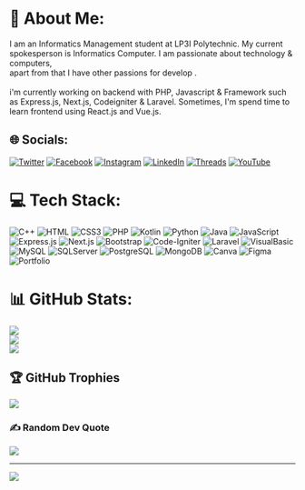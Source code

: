 # 💫 About Me:

I am an Informatics Management student at LP3I Polytechnic. My current <br>spokesperson is Informatics Computer. I am passionate about technology & computers, <br>apart from that I have other passions for develop .<br><br>i'm currently working on backend with PHP, Javascript & Framework such as Express.js, Next.js, Codeigniter & Laravel. Sometimes, I'm spend time to learn frontend using React.js and Vue.js.

## 🌐 Socials:

[![Twitter](https://img.shields.io/badge/Twitter-%237289DA.svg?logo=twitter&logoColor=white)](https://twitter.com/howyoulikedeath) [![Facebook](https://img.shields.io/badge/Facebook-%231877F2.svg?logo=Facebook&logoColor=white)](https://www.facebook.com/wawah.sri) [![Instagram](https://img.shields.io/badge/Instagram-%23E4405F.svg?logo=Instagram&logoColor=white)](https://www.instagram.com/chihuahuah.rar) [![LinkedIn](https://img.shields.io/badge/LinkedIn-%230077B5.svg?logo=linkedin&logoColor=white)](https://www.linkedin.com/in/wawah-sri-sunenti/) [![Threads](https://img.shields.io/badge/Threads-%23000000.svg?logo=Threads&logoColor=white)](https://www.threads.net/@chihuahuah.rar) [![YouTube](https://img.shields.io/badge/YouTube-%23FF0000.svg?logo=YouTube&logoColor=white)](https://www.youtube.com/@wawahsri6418/)

# 💻 Tech Stack:

![C++](https://img.shields.io/badge/c++-%2300599C.svg?style=for-the-badge&logo=c%2B%2B&logoColor=white) ![HTML](https://img.shields.io/badge/html-%23777BB4.svg?style=for-the-badge&logo=html&logoColor=white) ![CSS3](https://img.shields.io/badge/css3-%231572B6.svg?style=for-the-badge&logo=css3&logoColor=white) ![PHP](https://img.shields.io/badge/php-%23E4405F.svg?style=for-the-badge&logo=php&logoColor=white) ![Kotlin](https://img.shields.io/badge/kotlin-%23777BB4.svg?style=for-the-badge&logo=kotlin&logoColor=white) ![Python](https://img.shields.io/badge/python-3670A0?style=for-the-badge&logo=python&logoColor=ffdd54) ![Java](https://img.shields.io/badge/java-%23ED8B00.svg?style=for-the-badge&logo=java&logoColor=white) ![JavaScript](https://img.shields.io/badge/javascript-%23323330.svg?style=for-the-badge&logo=javascript&logoColor=%23F7DF1E) ![Express.js](https://img.shields.io/badge/express.js-%2300599C.svg?style=for-the-badge&logo=express.js&logoColor=white) ![Next.js](https://img.shields.io/badge/next.js-%23777BB4.svg?style=for-the-badge&logo=next.js&logoColor=white) ![Bootstrap](https://img.shields.io/badge/bootstrap-%23563D7C.svg?style=for-the-badge&logo=bootstrap&logoColor=white) ![Code-Igniter](https://img.shields.io/badge/CodeIgniter-%23EF4223.svg?style=for-the-badge&logo=codeIgniter&logoColor=white) ![Laravel](https://img.shields.io/badge/laravel-%23FF2D20.svg?style=for-the-badge&logo=laravel&logoColor=white) ![VisualBasic](https://img.shields.io/badge/visualbasic-%2300f.svg?style=for-the-badge&logo=visualbasic&logoColor=white) ![MySQL](https://img.shields.io/badge/mysql-%2300f.svg?style=for-the-badge&logo=mysql&logoColor=white) ![SQLServer](https://img.shields.io/badge/sqlserver-%23E4405F.svg?style=for-the-badge&logo=sqlserver&logoColor=white) ![PostgreSQL](https://img.shields.io/badge/postgresql-%2300f.svg?style=for-the-badge&logo=postgresql&logoColor=white) ![MongoDB](https://img.shields.io/badge/mongodb-%231877F2.svg?style=for-the-badge&logo=mongodb&logoColor=white) ![Canva](https://img.shields.io/badge/Canva-%2300C4CC.svg?style=for-the-badge&logo=Canva&logoColor=white) ![Figma](https://img.shields.io/badge/figma-%23E4405F.svg?style=for-the-badge&logo=figma&logoColor=white) ![Portfolio](https://img.shields.io/badge/Portfolio-%23000000.svg?style=for-the-badge&logo=firefox&logoColor=#FF7139)

# 📊 GitHub Stats:

![](https://github-readme-stats.vercel.app/api?username=wawahsrisunenti&theme=vue&hide_border=true&include_all_commits=false&count_private=false)<br/>
![](https://github-readme-streak-stats.herokuapp.com/?user=wawahsrisunenti&theme=vue&hide_border=true)<br/>
![](https://github-readme-stats.vercel.app/api/top-langs/?username=wawahsrisunenti&theme=vue&hide_border=true&include_all_commits=false&count_private=false&layout=compact)

## 🏆 GitHub Trophies

![](https://github-profile-trophy.vercel.app/?username=wawahsrisunenti&theme=matrix&no-frame=true&no-bg=true&margin-w=4)

### ✍️ Random Dev Quote

![](https://quotes-github-readme.vercel.app/api?type=vetical&theme=light)

---

[![](https://visitcount.itsvg.in/api?id=wawahsrisunenti&icon=1&color=9)](https://visitcount.itsvg.in)

<!-- Proudly created with GPRM ( https://gprm.itsvg.in ) -->

